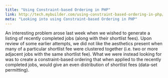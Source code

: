 ```yaml
---
title: "Using Constraint-based Ordering in PHP"
link: http://tech.mybuilder.com/using-constraint-based-ordering-in-php/
meta: "Looking into using Constraint-based Ordering in PHP"
---
```


An interesting problem arose last week when we wished to generate a listing of recently completed jobs (along with their shortlist fees).
Upon review of some earlier attempts, we did not like the aesthetics present when many of a particular shortlist fee were clustered together (i.e. two or more adjacent jobs with the same shortlist fee).
What we were instead looking for was to create a constraint-based ordering that when applied to the recently completed jobs, would give an even distribution of shortlist fees (data-set permitting).
<!--more-->
